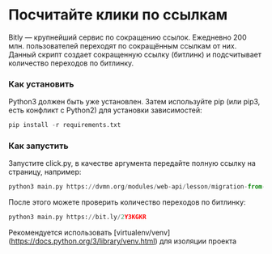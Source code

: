 # Посчитайте клики по ссылкам
Bitly — крупнейший сервис по сокращению ссылок. Ежедневно 200 млн. пользователей переходят по сокращённым ссылкам от них.
Данный скрипт создает сокращенную ссылку (битлинк) и подсчитывает количество переходов по битлинку.

### Как установить
Python3 должен быть уже установлен. Затем используйте pip (или pip3, есть конфликт с Python2) для установки зависимостей:
```python
pip install -r requirements.txt
```

### Как запустить
Запустите click.py, в качестве аргумента передайте полную ссылку на страницу, например:
```python
python3 main.py https://dvmn.org/modules/web-api/lesson/migration-from-website/#5
```
После этого можете проверить количество переходов по битлинку:
```python
python3 main.py https://bit.ly/2Y3KGKR
```

Рекомендуется использовать [virtualenv/venv] (https://docs.python.org/3/library/venv.html) для изоляции проекта